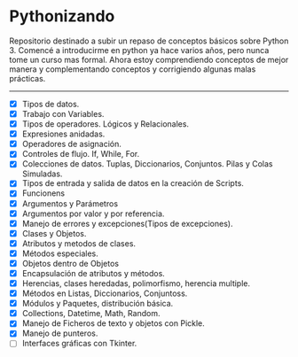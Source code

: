 # Pythonizando

Repositorio destinado a subir un repaso de conceptos básicos sobre Python 3.
Comencé a introducirme en python ya hace varios años, pero nunca tome un curso mas formal.
Ahora estoy comprendiendo conceptos de mejor manera y complementando conceptos y corrigiendo algunas malas prácticas.

***
- [x] Tipos de datos.
- [x] Trabajo con Variables.
- [x] Tipos de operadores. Lógicos y Relacionales.
- [x] Expresiones anidadas.
- [x] Operadores de asignación.
- [x] Controles de flujo. If, While, For.
- [x] Colecciones de datos. Tuplas, Diccionarios, Conjuntos. Pilas y Colas Simuladas.
- [x] Tipos de entrada y salida de datos en la creación de Scripts.
- [x] Funcionens
- [x] Argumentos y Parámetros
- [x] Argumentos por valor y por referencia.
- [x] Manejo de errores y excepciones(Tipos de excepciones).
- [x] Clases y Objetos.
- [x] Atributos y metodos de clases.
- [x] Métodos especiales.
- [x] Objetos dentro de Objetos
- [x] Encapsulación de atributos y métodos.
- [x] Herencias, clases heredadas, polimorfismo, herencia multiple.
- [x] Métodos en Listas, Diccionarios, Conjuntoss.
- [x] Módulos y Paquetes, distribución básica.
- [x] Collections, Datetime, Math, Random.
- [x] Manejo de Ficheros de texto y objetos con Pickle.
- [x] Manejo de punteros.
- [ ] Interfaces gráficas con Tkinter.
